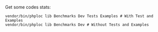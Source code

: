 Get some codes stats:

```
vendor/bin/phploc lib Benchmarks Dev Tests Examples # With Test and Examples
vendor/bin/phploc lib Benchmarks Dev # Without Tests and Examples
```